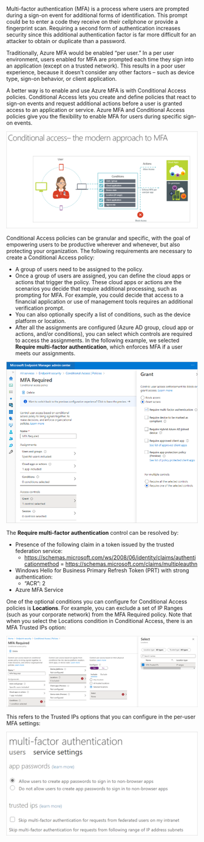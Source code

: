 Multi-factor authentication (MFA) is a process where users are prompted during a sign-on event for additional forms of identification. This prompt could be to enter a code they receive on their cellphone or provide a fingerprint scan. Requiring a second form of authentication increases security since this additional authentication factor is far more difficult for an attacker to obtain or duplicate than a password.

Traditionally, Azure MFA would be enabled “per user.” In a per user environment, users enabled for MFA are prompted each time they sign into an application (except on a trusted network). This results in a poor user experience, because it doesn't consider any other factors – such as device type, sign-on behavior, or client application.

A better way is to enable and use Azure MFA is with Conditional Access policies. Conditional Access lets you create and define policies that react to sign-on events and request additional actions before a user is granted access to an application or service. Azure MFA and Conditional Access policies give you the flexibility to enable MFA for users during specific sign-on events.

![Conditional access](../media/conditional-access.png)

Conditional Access policies can be granular and specific, with the goal of empowering users to be productive wherever and whenever, but also protecting your organization. The following requirements are necessary to create a Conditional Access policy:

- A group of users need to be assigned to the policy.
- Once a group of users are assigned, you can define the cloud apps or actions that trigger the policy. These cloud apps or actions are the scenarios you decide that require additional processing, such as prompting for MFA. For example, you could decide that access to a financial application or use of management tools requires an additional verification prompt.
- You can also optionally specify a list of conditions, such as the device platform or location.
- After all the assignments are configured (Azure AD group, cloud app or actions, and/or conditions), you can select which controls are required to access the assignments. In the following example, we selected **Require multi-factor authentication**, which enforces MFA if a user meets our assignments.

![MFA required](../media/multi-factor-authentication-required.png)

The **Require multi-factor authentication** control can be resolved by:

- Presence of the following claim in a token issued by the trusted federation service:
  - https://schemas.microsoft.com/ws/2008/06/identity/claims/authenticationmethod = https://schemas.microsoft.com/claims/multipleauthn
- Windows Hello for Business Primary Refresh Token (PRT) with strong authentication:
  - “ACR”: 2
- Azure MFA Service

One of the optional conditions you can configure for Conditional Access policies is **Locations**. For example, you can exclude a set of IP Ranges (such as your corporate network) from the MFA Required policy. Note that when you select the Locations condition in Conditional Access, there is an MFA Trusted IPs option:

[ ![Select locations for conditional access policy](../media/select-locations.png) ](../media/select-locations-magnify.png#lightbox)

This refers to the Trusted IPs options that you can configure in the per-user MFA settings:

![Trusted IP options in MFA settings](../media/service-settings.png)
